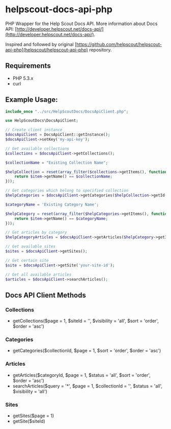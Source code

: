helpscout-docs-api-php
======================

PHP Wrapper for the Help Scout Docs API.
More information about Docs API: [http://developer.helpscout.net/docs-api/](http://developer.helpscout.net/docs-api/).

Inspired and followed by original [https://github.com/helpscout/helpscout-api-php](helpscout/helpscout-api-php) repository.

Requirements
---------------------
* PHP 5.3.x
* curl

Example Usage:
---------------------
```php
include_once "../src/HelpScoutDocs/DocsApiClient.php";

use HelpScoutDocs\DocsApiClient;

// Create client instance
$docsApiClient = DocsApiClient::getInstance();
$docsApiClient->setKey('my-api-key');

// Get available collections
$collections = $docsApiClient->getCollections();

$collectionName = "Existing Collection Name";

$helpCollection = reset(array_filter($collections->getItems(), function($item) use ($collectionName) {
    return $item->getName() == $collectionName;
}));

// Get categories which belong to specified collection
$helpCategories = $docsApiClient->getCategories($helpCollection->getId());

$categoryName = 'Existing Category Name';

$helpCategory = reset(array_filter($helpCategories->getItems(), function($item) use ($categoryName) {
    return $item->getName() == $categoryName;
}));

// Get articles by category
$helpCategoryArticles = $docsApiClient->getArticles($helpCategory->getId());

// Get available sites
$sites = $docsApiClient->getSites();

// Get certain site
$site = $docsApiClient->getSite('your-site-id');

// Get all available articles
$articles = $docsApiClient->searchArticles();
```

Docs API Client Methods
--------------------

### Collections
* getCollections($page = 1, $siteId = '', $visibility = 'all', $sort = 'order', $order = 'asc')

### Categories
* getCategories($collectionId, $page = 1, $sort = 'order', $order = 'asc')

### Articles
* getArticles($categoryId, $page = 1, $status = 'all', $sort = 'order', $order = 'asc')
* searchArticles($query = '*', $page = 1, $collectionId = '', $status = 'all', $visibility = 'all')

### Sites
* getSites($page = 1)
* getSite($siteId)

